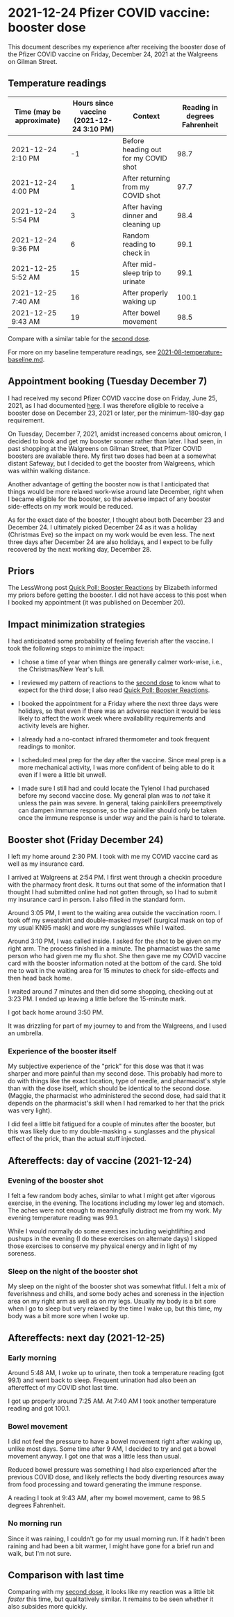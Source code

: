 # 2021-12-24 Pfizer COVID vaccine: booster dose

This document describes my experience after receiving the booster dose
of the Pfizer COVID vaccine on Friday, December 24, 2021 at the
Walgreens on Gilman Street.

## Temperature readings

Time (may be approximate) | Hours since vaccine (2021-12-24 3:10 PM) | Context | Reading in degrees Fahrenheit
-- | -- | -- | --
2021-12-24 2:10 PM | -1 | Before heading out for my COVID shot | 98.7
2021-12-24 4:00 PM | 1 | After returning from my COVID shot | 97.7
2021-12-24 5:54 PM | 3 | After having dinner and cleaning up | 98.4
2021-12-24 9:36 PM | 6 | Random reading to check in | 99.1
2021-12-25 5:52 AM | 15 | After mid-sleep trip to urinate | 99.1
2021-12-25 7:40 AM | 16 | After properly waking up | 100.1
2021-12-25 9:43 AM | 19 | After bowel movement | 98.5

Compare with a similar table for the [second
dose](2021-06-25-pfizer-covid-vaccine-dose-2.md).

For more on my baseline temperature readings, see
[2021-08-temperature-baseline.md](2021-08-temperature-baseline.md).

## Appointment booking (Tuesday December 7)

I had received my second Pfizer COVID vaccine dose on Friday, June 25,
2021, as I had documented
[here](2021-06-25-pfizer-covid-vaccine-dose-2.md). I was therefore
eligible to receive a booster dose on December 23, 2021 or later, per
the minimum-180-day gap requirement.

On Tuesday, December 7, 2021, amidst increased concerns about omicron,
I decided to book and get my booster sooner rather than later. I had
seen, in past shopping at the Walgreens on Gilman Street, that Pfizer
COVID boosters are available there. My first two doses had been at a
somewhat distant Safeway, but I decided to get the booster from
Walgreens, which was within walking distance.

Another advantage of getting the booster now is that I anticipated
that things would be more relaxed work-wise around late December,
right when I became eligible for the booster, so the adverse impact of
any booster side-effects on my work would be reduced.

As for the exact date of the booster, I thought about both December 23
and December 24. I ultimately picked December 24 as it was a holiday
(Christmas Eve) so the impact on my work would be even less. The next
three days after December 24 are also holidays, and I expect to be
fully recovered by the next working day, December 28.

## Priors

The LessWrong post [Quick Poll: Booster
Reactions](https://www.lesswrong.com/posts/QHBBeSYqdFdnNcFut/quick-poll-booster-reactions)
by Elizabeth informed my priors before getting the booster. I did not
have access to this post when I booked my appointment (it was
published on December 20).

## Impact minimization strategies

I had anticipated some probability of feeling feverish after the
vaccine. I took the following steps to minimize the impact:

* I chose a time of year when things are generally calmer work-wise,
  i.e., the Christmas/New Year's lull.

* I reviewed my pattern of reactions to the [second
  dose](2021-06-25-pfizer-covid-vaccine-dose-2.md) to know what to
  expect for the third dose; I also read [Quick Poll: Booster
  Reactions](https://www.lesswrong.com/posts/QHBBeSYqdFdnNcFut/quick-poll-booster-reactions).

* I booked the appointment for a Friday where the next three days were
  holidays, so that even if there was an adverse reaction it would be
  less likely to affect the work week where availability requirements
  and activity levels are higher.

* I already had a no-contact infrared thermometer and took frequent
  readings to monitor.

* I scheduled meal prep for the day after the vaccine. Since meal prep is a more mechanical
  activity, I was more confident of being able to do it even if I were
  a little bit unwell.

* I made sure I still had and could locate the Tylenol I had purchased
  before my second vaccine dose. My general plan was to *not* take it
  unless the pain was severe. In general, taking painkillers
  preeemptively can dampen immune response, so the painkiller should
  only be taken once the immune response is under way and the pain is
  hard to tolerate.

## Booster shot (Friday December 24)

I left my home around 2:30 PM. I took with me my COVID vaccine card as
well as my insurance card.

I arrived at Walgreens at 2:54 PM. I first went through a checkin
procedure with the pharmacy front desk. It turns out that some of the
information that I thought I had submitted online had not gotten
through, so I had to submit my insurance card in person. I also filled
in the standard form.

Around 3:05 PM, I went to the waiting area outside the vaccination
room. I took off my sweatshirt and double-masked myself (surgical mask
on top of my usual KN95 mask) and wore my sunglasses while I waited.

Around 3:10 PM, I was called inside. I asked for the shot to be given
on my right arm. The process finished in a minute. The pharmacist was
the same person who had given me my flu shot. She then gave me my
COVID vaccine card with the booster information noted at the bottom of
the card. She told me to wait in the waiting area for 15 minutes to
check for side-effects and then head back home.

I waited around 7 minutes and then did some shopping, checking out at
3:23 PM. I ended up leaving a little before the 15-minute mark.

I got back home around 3:50 PM.

It was drizzling for part of my journey to and from the Walgreens, and
I used an umbrella.

### Experience of the booster itself

My subjective experience of the "prick" for this dose was that it was
sharper and more painful than my second dose. This probably had more
to do with things like the exact location, type of needle, and
pharmacist's style than with the dose itself, which should be
identical to the second dose. (Maggie, the pharmacist who administered
the second dose, had said that it depends on the pharmacist's skill
when I had remarked to her that the prick was very light).

I did feel a little bit fatigued for a couple of minutes after the
booster, but this was likely due to my double-masking + sunglasses and
the physical effect of the prick, than the actual stuff injected.

## Aftereffects: day of vaccine (2021-12-24)

### Evening of the booster shot

I felt a few random body aches, similar to what I might get after
vigorous exercise, in the evening. The locations including my lower leg
and stomach. The aches were not enough to meaningfully distract me from
my work. My evening temperature reading was 99.1.

While I would normally do some exercises including weightlifting and
pushups in the evening (I do these exercises on alternate days) I
skipped those exercises to conserve my physical energy and in light of
my soreness.

### Sleep on the night of the booster shot

My sleep on the night of the booster shot was somewhat fitful. I felt
a mix of feverishness and chills, and some body aches and soreness in
the injection area on my right arm as well as on my legs. Usually my
body is a bit sore when I go to sleep but very relaxed by the time I
wake up, but this time, my body was a bit more sore when I woke up.

## Aftereffects: next day (2021-12-25)

### Early morning

Around 5:48 AM, I woke up to urinate, then took a temperature reading
(got 99.1) and went back to sleep. Frequent urination had also been an
aftereffect of my COVID shot last time.

I got up properly around 7:25 AM. At 7:40 AM I took another
temperature reading and got 100.1.

### Bowel movement

I did not feel the pressure to have a bowel movement right after
waking up, unlike most days. Some time after 9 AM, I decided to try
and get a bowel movement anyway. I got one that was a little less than
usual.

Reduced bowel pressure was something I had also experienced after the
previous COVID dose, and likely reflects the body diverting resources
away from food processing and toward generating the immune response.

A reading I took at 9:43 AM, after my bowel movement, came to 98.5
degrees Fahrenheit.

### No morning run

Since it was raining, I couldn't go for my usual morning run. If it
hadn't been raining and had been a bit warmer, I might have gone for a
brief run and walk, but I'm not sure.

## Comparison with last time

Comparing with my [second
dose](2021-06-25-pfizer-covid-vaccine-dose-2.md), it looks like my
reaction was a little bit *faster* this time, but qualitatively
similar. It remains to be seen whether it also subsides more quickly.
